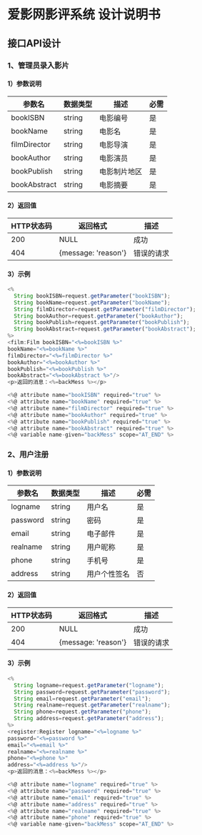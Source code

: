 # 爱影网影评系统 设计说明书

## 接口API设计

### 1、管理员录入影片
    
#### 1）参数说明

| 参数名 | 数据类型 | 描述 | 必需 |
| ---- | ---- | ---- | ---- |
| bookISBN | string | 电影编号 | 是 |
| bookName | string | 电影名 | 是 |
| filmDirector | string | 电影导演 | 是 |
| bookAuthor | string | 电影演员 | 是 |
| bookPublish | string | 电影制片地区 | 是 |
| bookAbstract | string | 电影摘要 | 是 |

#### 2）返回值

| HTTP状态码 | 返回格式 | 描述 |
| ---- | ---- | ---- |
| 200 | NULL | 成功 |
| 404 | {message: 'reason'} | 错误的请求 |

#### 3）示例

```js
<%
  String bookISBN=request.getParameter("bookISBN");
  String bookName=request.getParameter("bookName");
  String filmDirector=request.getParameter("filmDirector");
  String bookAuthor=request.getParameter("bookAuthor");
  String bookPublish=request.getParameter("bookPublish");
  String bookAbstract=request.getParameter("bookAbstract");
%>
<film:Film bookISBN="<%=bookISBN %>"
bookName="<%=bookName %>"
filmDirector="<%=filmDirector %>"
bookAuthor="<%=bookAuthor %>"
bookPublish="<%=bookPublish %>"
bookAbstract="<%=bookAbstract %>"/>
<p>返回的消息：<%=backMess %></p>
```
```js
<%@ attribute name="bookISBN" required="true" %>
<%@ attribute name="bookName" required="true" %>
<%@ attribute name="filmDirector" required="true" %>
<%@ attribute name="bookAuthor" required="true" %>
<%@ attribute name="bookPublish" required="true" %>
<%@ attribute name="bookAbstract" required="true" %>
<%@ variable name-given="backMess" scope="AT_END" %>
```

### 2、用户注册
    
#### 1）参数说明

| 参数名 | 数据类型 | 描述 | 必需 |
| ---- | ---- | ---- | ---- |
| logname | string | 用户名 | 是 |
| password | string | 密码 | 是 |
| email | string | 电子邮件 | 是 |
| realname | string | 用户昵称 | 是 |
| phone | string | 手机号 | 是 |
| address | string | 用户个性签名 | 否 |

#### 2）返回值

| HTTP状态码 | 返回格式 | 描述 |
| ---- | ---- | ---- |
| 200 | NULL | 成功 |
| 404 | {message: 'reason'} | 错误的请求 |

#### 3）示例

```js
<%
  String logname=request.getParameter("logname");
  String password=request.getParameter("password");
  String email=request.getParameter("email");
  String realname=request.getParameter("realname");
  String phone=request.getParameter("phone");
  String address=request.getParameter("address");
%>
<register:Register logname="<%=logname %>"
password="<%=password %>"
email="<%=email %>"
realname="<%=realname %>"
phone="<%=phone %>"
address="<%=address %>"/>
<p>返回的消息：<%=backMess %></p>
```
```js
<%@ attribute name="logname" required="true" %>
<%@ attribute name="password" required="true" %>
<%@ attribute name="email" required="true" %>
<%@ attribute name="address" required="true" %>
<%@ attribute name="realname" required="true" %>
<%@ attribute name="phone" required="true" %>
<%@ variable name-given="backMess" scope="AT_END" %>
```
